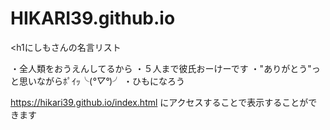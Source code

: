 # HIKARI39.github.io
<h1にしもさんの名言リスト</h1>

・全人類をおうえんしてるから</n>
・５人まで彼氏おーけーです</n>
・"ありがとう"っと思いながらﾎﾟｲｯ╰(*°▽°*)╯</n>
・ひもになろう





https://hikari39.github.io/index.html
にアクセスすることで表示することができます
